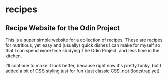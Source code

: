 # recipes
## Recipe Website for the Odin Project

This is a super simple website for a collection of recipes. These are recipes for nutritious, yet easy and (usually) quick dishes I can make for myself so that I can spend more time studying The Odin Project, and less time in the kitchen.

I'll continue to make it look better, because right now it's pretty funky, but I added a bit of CSS styling just for fun (just classic CSS, not Bootstrap yet)
